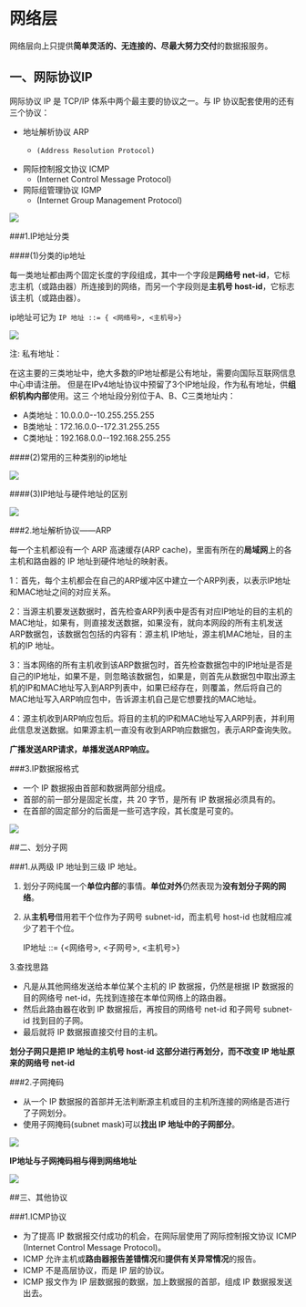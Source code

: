 # 网络层 #

网络层向上只提供**简单灵活的、无连接的、尽最大努力交付**的数据报服务。

## 一、网际协议IP

网际协议 IP 是 TCP/IP 体系中两个最主要的协议之一。与 IP 协议配套使用的还有三个协议：

- 地址解析协议 ARP
	-     (Address Resolution Protocol)
- 网际控制报文协议 ICMP
	-    (Internet Control Message Protocol)
- 网际组管理协议 IGMP
	-    (Internet Group Management Protocol)

![](http://onh97xzo0.bkt.clouddn.com/4-1.PNG)

###1.IP地址分类

####(1)分类的ip地址

每一类地址都由两个固定长度的字段组成，其中一个字段是**网络号 net-id**，它标志主机（或路由器）所连接到的网络，而另一个字段则是**主机号 host-id**，它标志该主机（或路由器）。

ip地址可记为 ```IP 地址 ::= { <网络号>, <主机号>}```

![](http://onh97xzo0.bkt.clouddn.com/4-2.PNG)

注: 私有地址：

在这主要的三类地址中，绝大多数的IP地址都是公有地址，需要向国际互联网信息中心申请注册。
但是在IPv4地址协议中预留了3个IP地址段，作为私有地址，供**组织机构内部**使用。这三
个地址段分别位于A、B、C三类地址内：

- A类地址：10.0.0.0--10.255.255.255
- B类地址：172.16.0.0--172.31.255.255 
- C类地址：192.168.0.0--192.168.255.255



####(2)常用的三种类别的ip地址

![](http://onh97xzo0.bkt.clouddn.com/4-3.PNG)

####(3)IP地址与硬件地址的区别

![](http://onh97xzo0.bkt.clouddn.com/4-4.PNG)

###2.地址解析协议——ARP

每一个主机都设有一个 ARP 高速缓存(ARP cache)，里面有所在的**局域网**上的各主机和路由器的 IP 地址到硬件地址的映射表。

1：首先，每个主机都会在自己的ARP缓冲区中建立一个ARP列表，以表示IP地址和MAC地址之间的对应关系。

2：当源主机要发送数据时，首先检查ARP列表中是否有对应IP地址的目的主机的MAC地址，如果有，则直接发送数据，如果没有，就向本网段的所有主机发送ARP数据包，该数据包包括的内容有：源主机 IP地址，源主机MAC地址，目的主机的IP 地址。

3：当本网络的所有主机收到该ARP数据包时，首先检查数据包中的IP地址是否是自己的IP地址，如果不是，则忽略该数据包，如果是，则首先从数据包中取出源主机的IP和MAC地址写入到ARP列表中，如果已经存在，则覆盖，然后将自己的MAC地址写入ARP响应包中，告诉源主机自己是它想要找的MAC地址。

4：源主机收到ARP响应包后。将目的主机的IP和MAC地址写入ARP列表，并利用此信息发送数据。如果源主机一直没有收到ARP响应数据包，表示ARP查询失败。

**广播发送ARP请求，单播发送ARP响应。**

###3.IP数据报格式


- 一个 IP 数据报由首部和数据两部分组成。
- 首部的前一部分是固定长度，共 20 字节，是所有 IP 数据报必须具有的。
- 在首部的固定部分的后面是一些可选字段，其长度是可变的。

![](http://onh97xzo0.bkt.clouddn.com/4-5.PNG) 

##二、划分子网

###1.从两级 IP 地址到三级 IP 地址。

1. 划分子网纯属一个**单位内部**的事情。**单位对外**仍然表现为**没有划分子网的网络**。

2. 从**主机号**借用若干个位作为子网号 subnet-id，而主机号 host-id 也就相应减少了若干个位。

	IP地址 ::= {<网络号>, <子网号>, <主机号>}

3.查找思路

- 凡是从其他网络发送给本单位某个主机的 IP 数据报，仍然是根据 IP 数据报的目的网络号 net-id，先找到连接在本单位网络上的路由器。
- 然后此路由器在收到 IP 数据报后，再按目的网络号 net-id 和子网号 subnet-id 找到目的子网。
- 最后就将 IP 数据报直接交付目的主机。 

**划分子网只是把 IP 地址的主机号 host-id 这部分进行再划分，而不改变 IP 地址原来的网络号 net-id**

###2.子网掩码

- 从一个 IP 数据报的首部并无法判断源主机或目的主机所连接的网络是否进行了子网划分。
- 使用子网掩码(subnet mask)可以**找出 IP 地址中的子网部分**。  

![](http://onh97xzo0.bkt.clouddn.com/4-10.PNG)

**IP地址与子网掩码相与得到网络地址**

![](http://onh97xzo0.bkt.clouddn.com/4-11.PNG)


##三、其他协议

###1.ICMP协议

- 为了提高 IP 数据报交付成功的机会，在网际层使用了网际控制报文协议 ICMP (Internet Control Message Protocol)。
- ICMP 允许主机或**路由器报告差错情况**和**提供有关异常情况**的报告。
- ICMP 不是高层协议，而是 IP 层的协议。
- ICMP 报文作为 IP 层数据报的数据，加上数据报的首部，组成 IP 数据报发送出去。   


